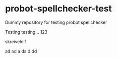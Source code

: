 # probot-spellchecker-test
Dummy repository for testing probot spellchecker

Testing testing... 123

skreiveleif

ad
ad
a
ds
d
dd

